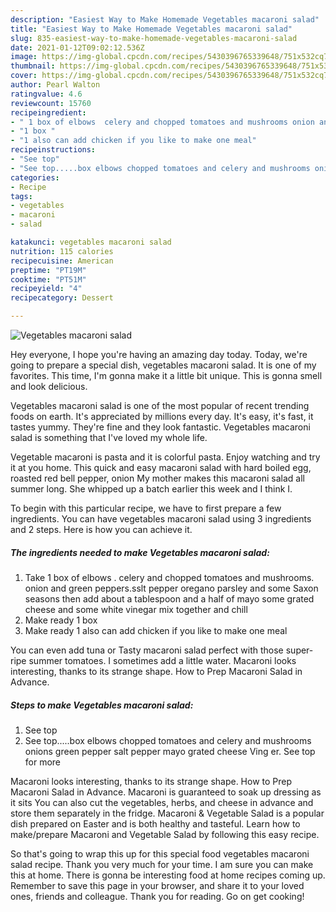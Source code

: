 ```yaml
---
description: "Easiest Way to Make Homemade Vegetables macaroni salad"
title: "Easiest Way to Make Homemade Vegetables macaroni salad"
slug: 835-easiest-way-to-make-homemade-vegetables-macaroni-salad
date: 2021-01-12T09:02:12.536Z
image: https://img-global.cpcdn.com/recipes/5430396765339648/751x532cq70/vegetables-macaroni-salad-recipe-main-photo.jpg
thumbnail: https://img-global.cpcdn.com/recipes/5430396765339648/751x532cq70/vegetables-macaroni-salad-recipe-main-photo.jpg
cover: https://img-global.cpcdn.com/recipes/5430396765339648/751x532cq70/vegetables-macaroni-salad-recipe-main-photo.jpg
author: Pearl Walton
ratingvalue: 4.6
reviewcount: 15760
recipeingredient:
- " 1 box of elbows  celery and chopped tomatoes and mushrooms onion and green pepperssslt pepper oregano parsley and some Saxon seasons then add about a tablespoon and a half of mayo some grated cheese and some white vinegar mix together and chill"
- "1 box "
- "1 also can add chicken if you like to make one meal"
recipeinstructions:
- "See top"
- "See top.....box elbows chopped tomatoes and celery and mushrooms onions green pepper salt pepper mayo grated cheese Ving er. See top for more"
categories:
- Recipe
tags:
- vegetables
- macaroni
- salad

katakunci: vegetables macaroni salad 
nutrition: 115 calories
recipecuisine: American
preptime: "PT19M"
cooktime: "PT51M"
recipeyield: "4"
recipecategory: Dessert

---
```



![Vegetables macaroni salad](https://img-global.cpcdn.com/recipes/5430396765339648/751x532cq70/vegetables-macaroni-salad-recipe-main-photo.jpg)

Hey everyone, I hope you're having an amazing day today. Today, we're going to prepare a special dish, vegetables macaroni salad. It is one of my favorites. This time, I'm gonna make it a little bit unique. This is gonna smell and look delicious.

Vegetables macaroni salad is one of the most popular of recent trending foods on earth. It's appreciated by millions every day. It's easy, it's fast, it tastes yummy. They're fine and they look fantastic. Vegetables macaroni salad is something that I've loved my whole life.

Vegetable macaroni is pasta and it is colorful pasta. Enjoy watching and try it at you home. This quick and easy macaroni salad with hard boiled egg, roasted red bell pepper, onion My mother makes this macaroni salad all summer long. She whipped up a batch earlier this week and I think I.


To begin with this particular recipe, we have to first prepare a few ingredients. You can have vegetables macaroni salad using 3 ingredients and 2 steps. Here is how you can achieve it.

<!--inarticleads1-->

##### The ingredients needed to make Vegetables macaroni salad:

1. Take  1 box of elbows . celery and chopped tomatoes and mushrooms. onion and green peppers.sslt pepper oregano parsley and some Saxon seasons then add about a tablespoon and a half of mayo some grated cheese and some white vinegar mix together and chill
1. Make ready 1 box 
1. Make ready 1 also can add chicken if you like to make one meal


You can even add tuna or Tasty macaroni salad perfect with those super-ripe summer tomatoes. I sometimes add a little water. Macaroni looks interesting, thanks to its strange shape. How to Prep Macaroni Salad in Advance. 

<!--inarticleads2-->

##### Steps to make Vegetables macaroni salad:

1. See top
1. See top.....box elbows chopped tomatoes and celery and mushrooms onions green pepper salt pepper mayo grated cheese Ving er. See top for more


Macaroni looks interesting, thanks to its strange shape. How to Prep Macaroni Salad in Advance. Macaroni is guaranteed to soak up dressing as it sits You can also cut the vegetables, herbs, and cheese in advance and store them separately in the fridge. Macaroni &amp; Vegetable Salad is a popular dish prepared on Easter and is both healthy and tasteful. Learn how to make/prepare Macaroni and Vegetable Salad by following this easy recipe. 

So that's going to wrap this up for this special food vegetables macaroni salad recipe. Thank you very much for your time. I am sure you can make this at home. There is gonna be interesting food at home recipes coming up. Remember to save this page in your browser, and share it to your loved ones, friends and colleague. Thank you for reading. Go on get cooking!
